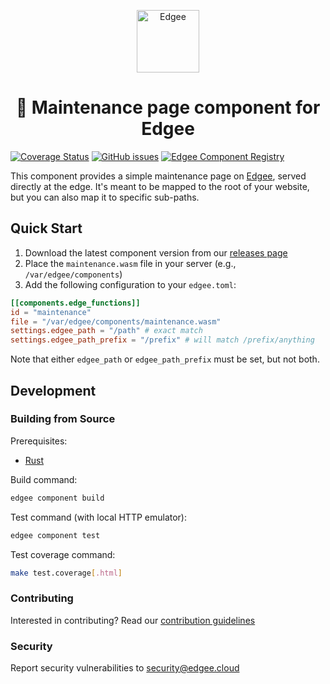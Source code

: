 <div align="center">
<p align="center">
  <a href="https://www.edgee.cloud">
    <picture>
      <source media="(prefers-color-scheme: dark)" srcset="https://cdn.edgee.cloud/img/component-dark.svg">
      <img src="https://cdn.edgee.cloud/img/component.svg" height="100" alt="Edgee">
    </picture>
  </a>
</p>
</div>

<h1 align="center">🚧 Maintenance page component for Edgee</h1>

[![Coverage Status](https://coveralls.io/repos/github/edgee-cloud/maintenance-page-component/badge.svg)](https://coveralls.io/github/edgee-cloud/maintenance-page-component)
[![GitHub issues](https://img.shields.io/github/issues/edgee-cloud/maintenance-page-component.svg)](https://github.com/edgee-cloud/maintenance-page-component/issues)
[![Edgee Component Registry](https://img.shields.io/badge/Edgee_Component_Registry-Public-green.svg)](https://www.edgee.cloud/edgee/maintenance-page)


This component provides a simple maintenance page on [Edgee](https://www.edgee.cloud),
served directly at the edge. It's meant to be mapped to the root of your website, but you can
also map it to specific sub-paths.


## Quick Start

1. Download the latest component version from our [releases page](../../releases)
2. Place the `maintenance.wasm` file in your server (e.g., `/var/edgee/components`)
3. Add the following configuration to your `edgee.toml`:

```toml
[[components.edge_functions]]
id = "maintenance"
file = "/var/edgee/components/maintenance.wasm"
settings.edgee_path = "/path" # exact match
settings.edgee_path_prefix = "/prefix" # will match /prefix/anything
```
Note that either `edgee_path` or `edgee_path_prefix` must be set, but not both.

## Development

### Building from Source
Prerequisites:
- [Rust](https://www.rust-lang.org/tools/install)

Build command:
```bash
edgee component build
```

Test command (with local HTTP emulator):
```bash
edgee component test
```

Test coverage command:
```bash
make test.coverage[.html]
```

### Contributing
Interested in contributing? Read our [contribution guidelines](./CONTRIBUTING.md)

### Security
Report security vulnerabilities to [security@edgee.cloud](mailto:security@edgee.cloud)
